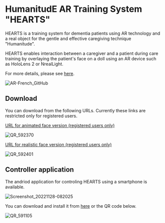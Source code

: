 # HumanitudE AR Training System "HEARTS"

HEARTS is a training system for dementia patients using AR technology and a real object for the gentle and effective caregiving technique "Humanitude".

HEARTS enables interaction between a caregiver and a patient during care training by overlaying the patient's face on a doll using an AR device such as HoloLens 2 or NrealLight. 

For more details, please see [here](https://robotics.ait.kyushu-u.ac.jp/en/archives/research/care).

![AR-French_GitHub](https://user-images.githubusercontent.com/9605301/201794595-6a308bec-41aa-4f05-8498-8a31bcaecc4f.png)

## Download
You can download from the following URLs.
Currently these links are restricted only for registered users.
<!--
[URL for animated face version](https://www.microsoft.com/store/apps/9NFZ609S2JW2)
![QR_570075 (1)](https://user-images.githubusercontent.com/9605301/204165332-efe682ce-5631-4044-bd98-e6ec1c5b3141.png)
-->

[URL for animated face version (registered users only)](https://www.microsoft.com/store/r/9NFZ609S2JW2)

![QR_592370](https://user-images.githubusercontent.com/9605301/204165923-2aa24d99-bde2-4ac9-85d9-25add54bb60e.png)

<!--
[URL for realistic face version](https://www.microsoft.com/store/apps/9PN6M3RR7SRT)
![QR_569171 (1)](https://user-images.githubusercontent.com/9605301/204165339-43d46ee9-c1d1-4344-99ba-9381ac4161e4.png)
-->

[URL for realistic face version (registered users only)](https://www.microsoft.com/store/r/9PN6M3RR7SRT)

![QR_592401](https://user-images.githubusercontent.com/9605301/204165933-a86c711c-3e6b-46df-9ec7-65a5f25ae792.png)


## Controller application
The andriod application for controling HEARTS using a smartphone is available.

![Screenshot_20221128-082025](https://user-images.githubusercontent.com/9605301/204165250-f8958f2d-161b-4b99-9534-116e89e25afc.png)

You can download and install it from [here](https://drive.google.com/file/d/1d01UCizBCGMVsgRE0b9ZFohCpLDGCvcX/view?usp=sharing) or the QR code below.

![QR_591105](https://user-images.githubusercontent.com/9605301/204165114-a1977753-8fab-4f0b-93de-4b295161681b.png)



